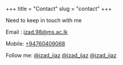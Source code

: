+++
title = "Contact"
slug = "contact"
+++

Need to keep in touch with me

Email : [izad.98@ms.ac.lk](mailto:izad.98@ms.ac.lk)

Mobile: [+94760409068](tel:+94760409068)

Follow me: [@izad_ijaz](https://www.instagram.com/izad_ijaz/)
           [@izad_ijaz](https://www.instagram.com/izad_ijaz/)
           [@izad_ijaz](https://www.facebook.com/izad.Ijaz)
